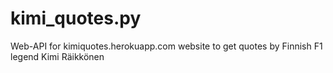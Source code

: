 # kimi_quotes.py
Web-API for kimiquotes.herokuapp.com website to get quotes by Finnish F1 legend Kimi Räikkönen
